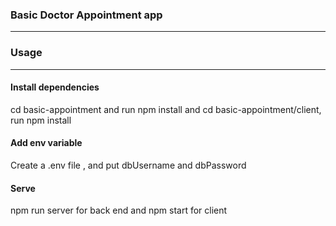 <h3>Basic Doctor Appointment app</h3>
<hr>

<h3>Usage</h3>
<hr>
<h4>Install dependencies</h4>
cd basic-appointment and run npm install and cd basic-appointment/client, run npm install
<br>
<h4>Add env variable</h4>
Create a .env file , and put dbUsername and dbPassword
<h4>Serve</h4>
npm run server for back end and npm start for client
<br>
